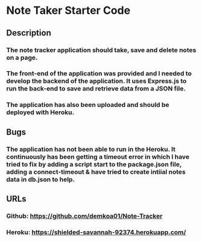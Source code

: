 # Note Taker Starter Code

## Description
### The note tracker application should take, save and delete notes on a page.
### The front-end of the application was provided and I needed to develop the backend of the application. It uses Express.js to run the back-end to save and retrieve data from a JSON file.
### The application has also been uploaded and should be deployed with Heroku.

## Bugs
### The application has not been able to run in the Heroku. It continuously has been getting a timeout error in which I have tried to fix by adding a script start to the package.json file, adding a connect-timeout & have tried to create intiial notes data in db.json to help. 

## URLs
### Github: https://github.com/demkoa01/Note-Tracker
### Heroku: https://shielded-savannah-92374.herokuapp.com/
